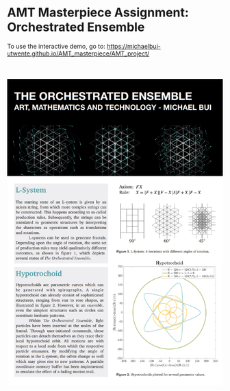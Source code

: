# AMT Masterpiece Assignment: Orchestrated Ensemble
To use the interactive demo, go to: https://michaelbui-utwente.github.io/AMT_masterpiece/AMT_project/ <br/><br/><br/><br/>
![](images/Bui_AMT_Poster.png)
